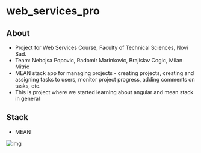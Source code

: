 # web_services_pro

## About
- Project for Web Services Course, Faculty of Technical Sciences, Novi Sad.
- Team: Nebojsa Popovic, Radomir Marinkovic, Brajislav Cogic, Milan Mitric
- MEAN stack app for managing projects - creating projects, creating and assigning tasks to users, monitor project progress, adding comments on tasks, etc.
- This is project where we started learning about angular and mean stack in general

## Stack
- MEAN

![img](http://i.imgur.com/GiwYIuO.jpg)




